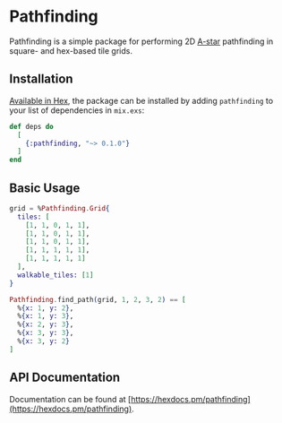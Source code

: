 # Pathfinding

Pathfinding is a simple package for performing 2D [A-star](https://en.wikipedia.org/wiki/A*_search_algorithm) pathfinding in square- and hex-based tile grids.

## Installation

[Available in Hex](https://hex.pm/packages/pathfinding), the package can be installed
by adding `pathfinding` to your list of dependencies in `mix.exs`:

```elixir
def deps do
  [
    {:pathfinding, "~> 0.1.0"}
  ]
end
```

## Basic Usage

```elixir
grid = %Pathfinding.Grid{
  tiles: [
    [1, 1, 0, 1, 1],
    [1, 1, 0, 1, 1],
    [1, 1, 0, 1, 1],
    [1, 1, 1, 1, 1],
    [1, 1, 1, 1, 1]
  ],
  walkable_tiles: [1]
}

Pathfinding.find_path(grid, 1, 2, 3, 2) == [
  %{x: 1, y: 2},
  %{x: 1, y: 3},
  %{x: 2, y: 3},
  %{x: 3, y: 3},
  %{x: 3, y: 2}
]
```

## API Documentation

Documentation can be found at [https://hexdocs.pm/pathfinding](https://hexdocs.pm/pathfinding).
